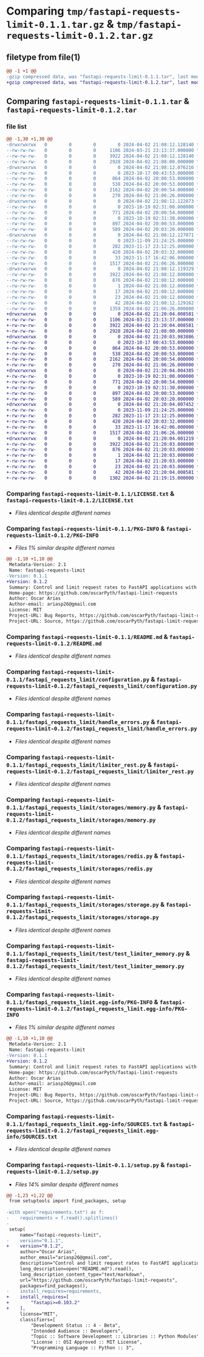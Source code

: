 # Comparing `tmp/fastapi-requests-limit-0.1.1.tar.gz` & `tmp/fastapi-requests-limit-0.1.2.tar.gz`

## filetype from file(1)

```diff
@@ -1 +1 @@
-gzip compressed data, was "fastapi-requests-limit-0.1.1.tar", last modified: Tue Apr  2 21:08:12 2024, max compression
+gzip compressed data, was "fastapi-requests-limit-0.1.2.tar", last modified: Tue Apr  2 21:20:04 2024, max compression
```

## Comparing `fastapi-requests-limit-0.1.1.tar` & `fastapi-requests-limit-0.1.2.tar`

### file list

```diff
@@ -1,30 +1,30 @@
-drwxrwxrwx   0        0        0        0 2024-04-02 21:08:12.128140 fastapi-requests-limit-0.1.1/
--rw-rw-rw-   0        0        0     1106 2024-03-21 23:13:37.000000 fastapi-requests-limit-0.1.1/LICENSE.txt
--rw-rw-rw-   0        0        0     3922 2024-04-02 21:08:12.128140 fastapi-requests-limit-0.1.1/PKG-INFO
--rw-rw-rw-   0        0        0     2928 2024-04-02 21:08:00.000000 fastapi-requests-limit-0.1.1/README.md
-drwxrwxrwx   0        0        0        0 2024-04-02 21:08:12.076216 fastapi-requests-limit-0.1.1/fastapi_requests_limit/
--rw-rw-rw-   0        0        0        0 2023-10-17 00:43:53.000000 fastapi-requests-limit-0.1.1/fastapi_requests_limit/__init__.py
--rw-rw-rw-   0        0        0      864 2024-04-02 20:00:53.000000 fastapi-requests-limit-0.1.1/fastapi_requests_limit/configuration.py
--rw-rw-rw-   0        0        0      538 2024-04-02 20:00:53.000000 fastapi-requests-limit-0.1.1/fastapi_requests_limit/handle_errors.py
--rw-rw-rw-   0        0        0     2162 2024-04-02 20:00:54.000000 fastapi-requests-limit-0.1.1/fastapi_requests_limit/limiter_rest.py
--rw-rw-rw-   0        0        0      270 2024-04-02 21:06:26.000000 fastapi-requests-limit-0.1.1/fastapi_requests_limit/storage_engines.py
-drwxrwxrwx   0        0        0        0 2024-04-02 21:08:12.122873 fastapi-requests-limit-0.1.1/fastapi_requests_limit/storages/
--rw-rw-rw-   0        0        0        0 2023-10-19 02:31:00.000000 fastapi-requests-limit-0.1.1/fastapi_requests_limit/storages/__init__.py
--rw-rw-rw-   0        0        0      771 2024-04-02 20:00:54.000000 fastapi-requests-limit-0.1.1/fastapi_requests_limit/storages/memory.py
--rw-rw-rw-   0        0        0        0 2023-10-19 02:31:30.000000 fastapi-requests-limit-0.1.1/fastapi_requests_limit/storages/mondodb.py
--rw-rw-rw-   0        0        0      897 2024-04-02 20:00:53.000000 fastapi-requests-limit-0.1.1/fastapi_requests_limit/storages/redis.py
--rw-rw-rw-   0        0        0      589 2024-04-02 20:03:20.000000 fastapi-requests-limit-0.1.1/fastapi_requests_limit/storages/storage.py
-drwxrwxrwx   0        0        0        0 2024-04-02 21:08:12.127071 fastapi-requests-limit-0.1.1/fastapi_requests_limit/test/
--rw-rw-rw-   0        0        0        0 2023-11-09 21:24:25.000000 fastapi-requests-limit-0.1.1/fastapi_requests_limit/test/__init__.py
--rw-rw-rw-   0        0        0      282 2023-11-17 23:12:25.000000 fastapi-requests-limit-0.1.1/fastapi_requests_limit/test/mock.py
--rw-rw-rw-   0        0        0      420 2024-04-02 20:03:32.000000 fastapi-requests-limit-0.1.1/fastapi_requests_limit/test/test.py
--rw-rw-rw-   0        0        0       33 2023-11-17 16:42:06.000000 fastapi-requests-limit-0.1.1/fastapi_requests_limit/test/test_constans.py
--rw-rw-rw-   0        0        0     1517 2024-04-02 21:06:26.000000 fastapi-requests-limit-0.1.1/fastapi_requests_limit/test/test_limiter_memory.py
-drwxrwxrwx   0        0        0        0 2024-04-02 21:08:12.119329 fastapi-requests-limit-0.1.1/fastapi_requests_limit.egg-info/
--rw-rw-rw-   0        0        0     3922 2024-04-02 21:08:12.000000 fastapi-requests-limit-0.1.1/fastapi_requests_limit.egg-info/PKG-INFO
--rw-rw-rw-   0        0        0      876 2024-04-02 21:08:12.000000 fastapi-requests-limit-0.1.1/fastapi_requests_limit.egg-info/SOURCES.txt
--rw-rw-rw-   0        0        0        1 2024-04-02 21:08:12.000000 fastapi-requests-limit-0.1.1/fastapi_requests_limit.egg-info/dependency_links.txt
--rw-rw-rw-   0        0        0       17 2024-04-02 21:08:12.000000 fastapi-requests-limit-0.1.1/fastapi_requests_limit.egg-info/requires.txt
--rw-rw-rw-   0        0        0       23 2024-04-02 21:08:12.000000 fastapi-requests-limit-0.1.1/fastapi_requests_limit.egg-info/top_level.txt
--rw-rw-rw-   0        0        0       42 2024-04-02 21:08:12.129162 fastapi-requests-limit-0.1.1/setup.cfg
--rw-rw-rw-   0        0        0     1359 2024-04-02 21:06:26.000000 fastapi-requests-limit-0.1.1/setup.py
+drwxrwxrwx   0        0        0        0 2024-04-02 21:20:04.008581 fastapi-requests-limit-0.1.2/
+-rw-rw-rw-   0        0        0     1106 2024-03-21 23:13:37.000000 fastapi-requests-limit-0.1.2/LICENSE.txt
+-rw-rw-rw-   0        0        0     3922 2024-04-02 21:20:04.008581 fastapi-requests-limit-0.1.2/PKG-INFO
+-rw-rw-rw-   0        0        0     2928 2024-04-02 21:08:00.000000 fastapi-requests-limit-0.1.2/README.md
+drwxrwxrwx   0        0        0        0 2024-04-02 21:20:03.983886 fastapi-requests-limit-0.1.2/fastapi_requests_limit/
+-rw-rw-rw-   0        0        0        0 2023-10-17 00:43:53.000000 fastapi-requests-limit-0.1.2/fastapi_requests_limit/__init__.py
+-rw-rw-rw-   0        0        0      864 2024-04-02 20:00:53.000000 fastapi-requests-limit-0.1.2/fastapi_requests_limit/configuration.py
+-rw-rw-rw-   0        0        0      538 2024-04-02 20:00:53.000000 fastapi-requests-limit-0.1.2/fastapi_requests_limit/handle_errors.py
+-rw-rw-rw-   0        0        0     2162 2024-04-02 20:00:54.000000 fastapi-requests-limit-0.1.2/fastapi_requests_limit/limiter_rest.py
+-rw-rw-rw-   0        0        0      270 2024-04-02 21:06:26.000000 fastapi-requests-limit-0.1.2/fastapi_requests_limit/storage_engines.py
+drwxrwxrwx   0        0        0        0 2024-04-02 21:20:04.004385 fastapi-requests-limit-0.1.2/fastapi_requests_limit/storages/
+-rw-rw-rw-   0        0        0        0 2023-10-19 02:31:00.000000 fastapi-requests-limit-0.1.2/fastapi_requests_limit/storages/__init__.py
+-rw-rw-rw-   0        0        0      771 2024-04-02 20:00:54.000000 fastapi-requests-limit-0.1.2/fastapi_requests_limit/storages/memory.py
+-rw-rw-rw-   0        0        0        0 2023-10-19 02:31:30.000000 fastapi-requests-limit-0.1.2/fastapi_requests_limit/storages/mondodb.py
+-rw-rw-rw-   0        0        0      897 2024-04-02 20:00:53.000000 fastapi-requests-limit-0.1.2/fastapi_requests_limit/storages/redis.py
+-rw-rw-rw-   0        0        0      589 2024-04-02 20:03:20.000000 fastapi-requests-limit-0.1.2/fastapi_requests_limit/storages/storage.py
+drwxrwxrwx   0        0        0        0 2024-04-02 21:20:04.007452 fastapi-requests-limit-0.1.2/fastapi_requests_limit/test/
+-rw-rw-rw-   0        0        0        0 2023-11-09 21:24:25.000000 fastapi-requests-limit-0.1.2/fastapi_requests_limit/test/__init__.py
+-rw-rw-rw-   0        0        0      282 2023-11-17 23:12:25.000000 fastapi-requests-limit-0.1.2/fastapi_requests_limit/test/mock.py
+-rw-rw-rw-   0        0        0      420 2024-04-02 20:03:32.000000 fastapi-requests-limit-0.1.2/fastapi_requests_limit/test/test.py
+-rw-rw-rw-   0        0        0       33 2023-11-17 16:42:06.000000 fastapi-requests-limit-0.1.2/fastapi_requests_limit/test/test_constans.py
+-rw-rw-rw-   0        0        0     1517 2024-04-02 21:06:26.000000 fastapi-requests-limit-0.1.2/fastapi_requests_limit/test/test_limiter_memory.py
+drwxrwxrwx   0        0        0        0 2024-04-02 21:20:04.001219 fastapi-requests-limit-0.1.2/fastapi_requests_limit.egg-info/
+-rw-rw-rw-   0        0        0     3922 2024-04-02 21:20:03.000000 fastapi-requests-limit-0.1.2/fastapi_requests_limit.egg-info/PKG-INFO
+-rw-rw-rw-   0        0        0      876 2024-04-02 21:20:03.000000 fastapi-requests-limit-0.1.2/fastapi_requests_limit.egg-info/SOURCES.txt
+-rw-rw-rw-   0        0        0        1 2024-04-02 21:20:03.000000 fastapi-requests-limit-0.1.2/fastapi_requests_limit.egg-info/dependency_links.txt
+-rw-rw-rw-   0        0        0       17 2024-04-02 21:20:03.000000 fastapi-requests-limit-0.1.2/fastapi_requests_limit.egg-info/requires.txt
+-rw-rw-rw-   0        0        0       23 2024-04-02 21:20:03.000000 fastapi-requests-limit-0.1.2/fastapi_requests_limit.egg-info/top_level.txt
+-rw-rw-rw-   0        0        0       42 2024-04-02 21:20:04.008581 fastapi-requests-limit-0.1.2/setup.cfg
+-rw-rw-rw-   0        0        0     1302 2024-04-02 21:19:15.000000 fastapi-requests-limit-0.1.2/setup.py
```

### Comparing `fastapi-requests-limit-0.1.1/LICENSE.txt` & `fastapi-requests-limit-0.1.2/LICENSE.txt`

 * *Files identical despite different names*

### Comparing `fastapi-requests-limit-0.1.1/PKG-INFO` & `fastapi-requests-limit-0.1.2/PKG-INFO`

 * *Files 1% similar despite different names*

```diff
@@ -1,10 +1,10 @@
 Metadata-Version: 2.1
 Name: fastapi-requests-limit
-Version: 0.1.1
+Version: 0.1.2
 Summary: Control and limit request rates to FastAPI applications with Redis and local memory support.
 Home-page: https://github.com/oscarPyth/fastapi-limit-requests
 Author: Oscar Arias
 Author-email: ariasp26@gmail.com
 License: MIT
 Project-URL: Bug Reports, https://github.com/oscarPyth/fastapi-limit-requests/issues
 Project-URL: Source, https://github.com/oscarPyth/fastapi-limit-requests
```

### Comparing `fastapi-requests-limit-0.1.1/README.md` & `fastapi-requests-limit-0.1.2/README.md`

 * *Files identical despite different names*

### Comparing `fastapi-requests-limit-0.1.1/fastapi_requests_limit/configuration.py` & `fastapi-requests-limit-0.1.2/fastapi_requests_limit/configuration.py`

 * *Files identical despite different names*

### Comparing `fastapi-requests-limit-0.1.1/fastapi_requests_limit/handle_errors.py` & `fastapi-requests-limit-0.1.2/fastapi_requests_limit/handle_errors.py`

 * *Files identical despite different names*

### Comparing `fastapi-requests-limit-0.1.1/fastapi_requests_limit/limiter_rest.py` & `fastapi-requests-limit-0.1.2/fastapi_requests_limit/limiter_rest.py`

 * *Files identical despite different names*

### Comparing `fastapi-requests-limit-0.1.1/fastapi_requests_limit/storages/memory.py` & `fastapi-requests-limit-0.1.2/fastapi_requests_limit/storages/memory.py`

 * *Files identical despite different names*

### Comparing `fastapi-requests-limit-0.1.1/fastapi_requests_limit/storages/redis.py` & `fastapi-requests-limit-0.1.2/fastapi_requests_limit/storages/redis.py`

 * *Files identical despite different names*

### Comparing `fastapi-requests-limit-0.1.1/fastapi_requests_limit/storages/storage.py` & `fastapi-requests-limit-0.1.2/fastapi_requests_limit/storages/storage.py`

 * *Files identical despite different names*

### Comparing `fastapi-requests-limit-0.1.1/fastapi_requests_limit/test/test_limiter_memory.py` & `fastapi-requests-limit-0.1.2/fastapi_requests_limit/test/test_limiter_memory.py`

 * *Files identical despite different names*

### Comparing `fastapi-requests-limit-0.1.1/fastapi_requests_limit.egg-info/PKG-INFO` & `fastapi-requests-limit-0.1.2/fastapi_requests_limit.egg-info/PKG-INFO`

 * *Files 1% similar despite different names*

```diff
@@ -1,10 +1,10 @@
 Metadata-Version: 2.1
 Name: fastapi-requests-limit
-Version: 0.1.1
+Version: 0.1.2
 Summary: Control and limit request rates to FastAPI applications with Redis and local memory support.
 Home-page: https://github.com/oscarPyth/fastapi-limit-requests
 Author: Oscar Arias
 Author-email: ariasp26@gmail.com
 License: MIT
 Project-URL: Bug Reports, https://github.com/oscarPyth/fastapi-limit-requests/issues
 Project-URL: Source, https://github.com/oscarPyth/fastapi-limit-requests
```

### Comparing `fastapi-requests-limit-0.1.1/fastapi_requests_limit.egg-info/SOURCES.txt` & `fastapi-requests-limit-0.1.2/fastapi_requests_limit.egg-info/SOURCES.txt`

 * *Files identical despite different names*

### Comparing `fastapi-requests-limit-0.1.1/setup.py` & `fastapi-requests-limit-0.1.2/setup.py`

 * *Files 14% similar despite different names*

```diff
@@ -1,23 +1,22 @@
 from setuptools import find_packages, setup
 
-with open("requirements.txt") as f:
-    requirements = f.read().splitlines()
-
 setup(
     name="fastapi-requests-limit",
-    version="0.1.1",
+    version="0.1.2",
     author="Oscar Arias",
     author_email="ariasp26@gmail.com",
     description="Control and limit request rates to FastAPI applications with Redis and local memory support.",
     long_description=open("README.md").read(),
     long_description_content_type="text/markdown",
     url="https://github.com/oscarPyth/fastapi-limit-requests",
     packages=find_packages(),
-    install_requires=requirements,
+    install_requires=[
+        "fastapi>=0.103.2"
+    ],
     license="MIT",
     classifiers=[
         "Development Status :: 4 - Beta",
         "Intended Audience :: Developers",
         "Topic :: Software Development :: Libraries :: Python Modules",
         "License :: OSI Approved :: MIT License",
         "Programming Language :: Python :: 3",
```

